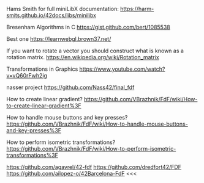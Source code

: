 Hams Smith for full miniLibX documentation:
https://harm-smits.github.io/42docs/libs/minilibx

Bresenham Algorithms in C
https://gist.github.com/bert/1085538

Best one
https://learnwebgl.brown37.net/

If you want to rotate a vector you should construct what is known as a rotation matrix.
https://en.wikipedia.org/wiki/Rotation_matrix

Transformations in Graphics
https://www.youtube.com/watch?v=vQ60rFwh2ig

nasser project
https://github.com/Nass42/final_fdf

How to create linear gradient?
https://github.com/VBrazhnik/FdF/wiki/How-to-create-linear-gradient%3F

How to handle mouse buttons and key presses?
https://github.com/VBrazhnik/FdF/wiki/How-to-handle-mouse-buttons-and-key-presses%3F

How to perform isometric transformations?
https://github.com/VBrazhnik/FdF/wiki/How-to-perform-isometric-transformations%3F

https://github.com/agavrel/42-fdf
https://github.com/dredfort42/FDF
https://github.com/ailopez-o/42Barcelona-FdF <<<

